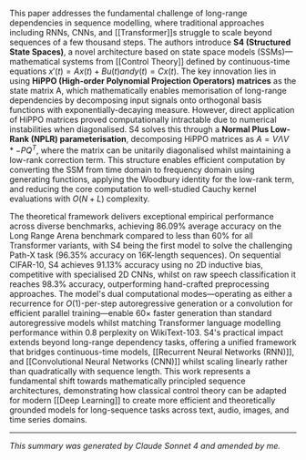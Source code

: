 This paper addresses the fundamental challenge of long-range dependencies in sequence modelling, where traditional approaches including RNNs, CNNs, and [[Transformer]]s struggle to scale beyond sequences of a few thousand steps. The authors introduce **S4 (Structured State Spaces)**, a novel architecture based on state space models (SSMs)—mathematical systems from [[Control Theory]] defined by continuous-time equations $x'(t) = Ax(t) + Bu(t) and y(t) = Cx(t)$. The key innovation lies in using **HiPPO (High-order Polynomial Projection Operators) matrices** as the state matrix A, which mathematically enables memorisation of long-range dependencies by decomposing input signals onto orthogonal basis functions with exponentially-decaying measure. However, direct application of HiPPO matrices proved computationally intractable due to numerical instabilities when diagonalised. S4 solves this through a **Normal Plus Low-Rank (NPLR) parameterisation**, decomposing HiPPO matrices as $A = VΛV* - PQ^T$, where the matrix can be unitarily diagonalised whilst maintaining a low-rank correction term. This structure enables efficient computation by converting the SSM from time domain to frequency domain using generating functions, applying the Woodbury identity for the low-rank term, and reducing the core computation to well-studied Cauchy kernel evaluations with $O(N + L)$ complexity.

The theoretical framework delivers exceptional empirical performance across diverse benchmarks, achieving 86.09% average accuracy on the Long Range Arena benchmark compared to less than 60% for all Transformer variants, with S4 being the first model to solve the challenging Path-X task (96.35% accuracy on 16K-length sequences). On sequential CIFAR-10, S4 achieves 91.13% accuracy using no 2D inductive bias, competitive with specialised 2D CNNs, whilst on raw speech classification it reaches 98.3% accuracy, outperforming hand-crafted preprocessing approaches. The model's dual computational modes—operating as either a recurrence for $O(1)$-per-step autoregressive generation or a convolution for efficient parallel training—enable 60× faster generation than standard autoregressive models whilst matching Transformer language modelling performance within 0.8 perplexity on WikiText-103. S4's practical impact extends beyond long-range dependency tasks, offering a unified framework that bridges continuous-time models, [[Recurrent Neural Networks (RNN)]], and [[Convolutional Neural Networks (CNN)]] whilst scaling linearly rather than quadratically with sequence length. This work represents a fundamental shift towards mathematically principled sequence architectures, demonstrating how classical control theory can be adapted for modern [[Deep Learning]] to create more efficient and theoretically grounded models for long-sequence tasks across text, audio, images, and time series domains.

---

_This summary was generated by Claude Sonnet 4 and amended by me._